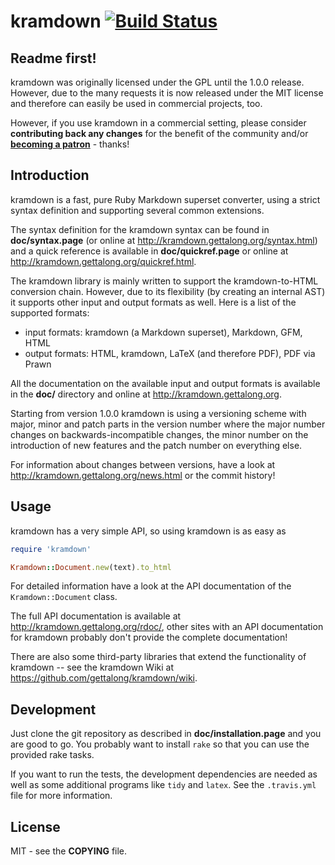 # kramdown [![Build Status](https://travis-ci.org/gettalong/kramdown.svg?branch=master)](https://travis-ci.org/gettalong/kramdown)

## Readme first!

kramdown was originally licensed under the GPL until the 1.0.0 release. However, due to the many
requests it is now released under the MIT license and therefore can easily be used in commercial
projects, too.

However, if you use kramdown in a commercial setting, please consider **contributing back any
changes** for the benefit of the community and/or
[**becoming a patron**](https://www.patreon.com/gettalong) - thanks!


## Introduction

kramdown is a fast, pure Ruby Markdown superset converter, using a strict syntax definition and
supporting several common extensions.

The syntax definition for the kramdown syntax can be found in **doc/syntax.page** (or online at
<http://kramdown.gettalong.org/syntax.html>) and a quick reference is available in
**doc/quickref.page** or online at <http://kramdown.gettalong.org/quickref.html>.

The kramdown library is mainly written to support the kramdown-to-HTML conversion chain. However,
due to its flexibility (by creating an internal AST) it supports other input and output formats as
well. Here is a list of the supported formats:

* input formats: kramdown (a Markdown superset), Markdown, GFM, HTML
* output formats: HTML, kramdown, LaTeX (and therefore PDF), PDF via Prawn

All the documentation on the available input and output formats is available in the **doc/**
directory and online at <http://kramdown.gettalong.org>.

Starting from version 1.0.0 kramdown is using a versioning scheme with major, minor and patch parts
in the version number where the major number changes on backwards-incompatible changes, the minor
number on the introduction of new features and the patch number on everything else.

For information about changes between versions, have a look at
<http://kramdown.gettalong.org/news.html> or the commit history!


## Usage

kramdown has a very simple API, so using kramdown is as easy as

```ruby
require 'kramdown'

Kramdown::Document.new(text).to_html
```

For detailed information have a look at the API documentation of the `Kramdown::Document` class.

The full API documentation is available at <http://kramdown.gettalong.org/rdoc/>, other sites with an
API documentation for kramdown probably don't provide the complete documentation!

There are also some third-party libraries that extend the functionality of kramdown -- see the
kramdown Wiki at <https://github.com/gettalong/kramdown/wiki>.


## Development

Just clone the git repository as described in **doc/installation.page** and you are good to go. You
probably want to install `rake` so that you can use the provided rake tasks.

If you want to run the tests, the development dependencies are needed as well as some additional
programs like `tidy` and `latex`. See the `.travis.yml` file for more information.


## License

MIT - see the **COPYING** file.
